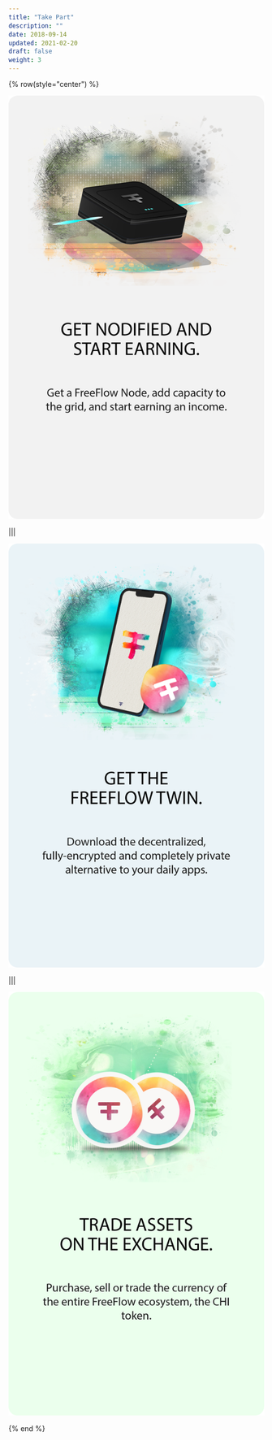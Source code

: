 ```yaml
---
title: "Take Part"
description: ""
date: 2018-09-14
updated: 2021-02-20
draft: false
weight: 3
---
```


<!-- section 1 (header) -->

{% row(style="center") %}

<a href="">![Node Image](takepart1.png)</a>

|||

<a href="">![Node Image](takepart2.png)</a>

|||

<a href="">![Node Image](takepart3.png)</a>

{% end %}